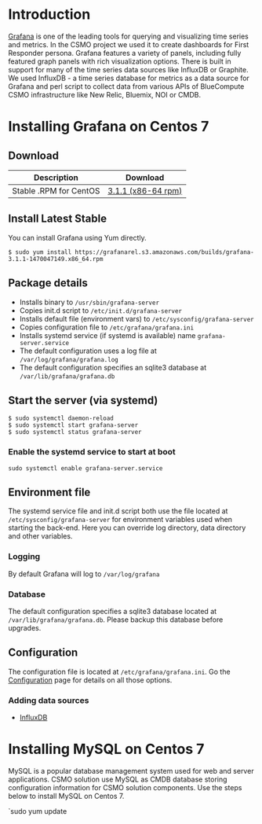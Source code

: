 # Introduction
[Grafana](http://grafana.org) is one of the leading tools for querying and visualizing time series and metrics. In the CSMO project we used it to create dashboards for First Responder persona. 
Grafana features a variety of panels, including fully featured graph panels with rich visualization options. There is built in support for many of the time series data sources like InfluxDB or Graphite. We used InfluxDB - a time series database for metrics as a data source for Grafana and perl script to collect data from various APIs of BlueCompute CSMO infrastructure like New Relic, Bluemix, NOI or CMDB.

# Installing Grafana on Centos 7

## Download

Description | Download
------------ | -------------
Stable .RPM for CentOS | [3.1.1 (x86-64 rpm)](https://grafanarel.s3.amazonaws.com/builds/grafana-3.1.1-1470047149.x86_64.rpm)

## Install Latest Stable

You can install Grafana using Yum directly.

    $ sudo yum install https://grafanarel.s3.amazonaws.com/builds/grafana-3.1.1-1470047149.x86_64.rpm

## Package details

- Installs binary to `/usr/sbin/grafana-server`
- Copies init.d script to `/etc/init.d/grafana-server`
- Installs default file (environment vars) to `/etc/sysconfig/grafana-server`
- Copies configuration file to `/etc/grafana/grafana.ini`
- Installs systemd service (if systemd is available) name `grafana-server.service`
- The default configuration uses a log file at `/var/log/grafana/grafana.log`
- The default configuration specifies an sqlite3 database at `/var/lib/grafana/grafana.db`


## Start the server (via systemd)

    $ sudo systemctl daemon-reload
    $ sudo systemctl start grafana-server
    $ sudo systemctl status grafana-server

### Enable the systemd service to start at boot

    sudo systemctl enable grafana-server.service

## Environment file

The systemd service file and init.d script both use the file located at
`/etc/sysconfig/grafana-server` for environment variables used when
starting the back-end. Here you can override log directory, data
directory and other variables.

### Logging

By default Grafana will log to `/var/log/grafana`

### Database

The default configuration specifies a sqlite3 database located at
`/var/lib/grafana/grafana.db`. Please backup this database before
upgrades. 

## Configuration

The configuration file is located at `/etc/grafana/grafana.ini`.  Go the
[Configuration](http://docs.grafana.org/installation/configuration) page for details on all
those options.

### Adding data sources

- [InfluxDB](../datasources/influxdb.md)

# Installing MySQL on Centos 7
MySQL is a popular database management system used for web and server applications. CSMO solution use MySQL as CMDB database storing configuration information for CSMO solution components. Use the steps below to install MySQL on Centos 7.

`sudo yum update





